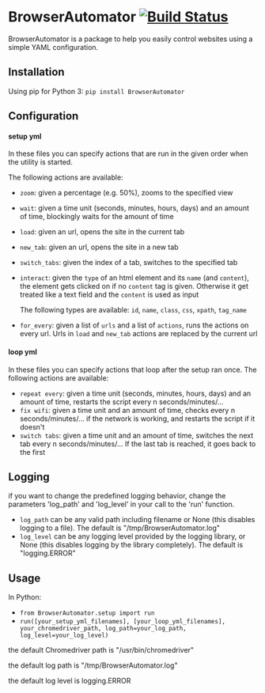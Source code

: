 # BrowserAutomator [![Build Status](https://travis-ci.org/edekadigital/BrowserAutomator.svg?branch=master)](https://travis-ci.org/edekadigital/BrowserAutomator)

BrowserAutomator is a package to help you easily control websites using a simple YAML configuration.
## Installation
Using pip for Python 3:
`pip install BrowserAutomator`

## Configuration
#### setup yml
In these files you can specify actions that are run in the given order when the utility is started.

The following actions are available:
- `zoom`: given a percentage (e.g. 50%), zooms to the specified view
- `wait`: given a time unit (seconds, minutes, hours, days) and an amount of time, blockingly waits for the amount of time
- `load`: given an url, opens the site in the current tab
- `new_tab`: given an url, opens the site in a new tab
- `switch_tabs`: given the index of a tab, switches to the specified tab
- `interact`: given the `type` of an html element and its `name` (and `content`), the element gets clicked on if no `content` tag is given. Otherwise it get treated like a text field and the `content` is used as input

   The following types are available: `id`, `name`, `class`, `css`, `xpath`, `tag_name`

- `for_every`: given a list of `urls` and a list of `actions`, runs the actions on every url. Urls in `load` and `new_tab` actions are replaced by the current url

#### loop yml
In these files you can specify actions that loop after the setup ran once.
The following actions are available:
- `repeat every`: given a time unit (seconds, minutes, hours, days) and an amount of time, restarts the script every n seconds/minutes/...
- `fix wifi`: given a time unit and an amount of time, checks every n seconds/minutes/... if the network is working, and restarts the script if it doesn't
- `switch tabs`: given a time unit and an amount of time, switches the next tab every n seconds/minutes/... If the last tab is reached, it goes back to the first

## Logging
if you want to change the predefined logging behavior, change the parameters 'log_path' and 'log_level' in your call to the 'run' function.
- `log_path` can be any valid path including filename or None (this disables logging to a file). The default is "/tmp/BrowserAutomator.log"
- `log_level` can be any logging level provided by the logging library, or None (this disables logging by the library completely). The default is "logging.ERROR"

## Usage
In Python:
- `from BrowserAutomator.setup import run`
- `run([your_setup_yml_filenames], [your_loop_yml_filenames], your_chromedriver_path, log_path=your_log_path, log_level=your_log_level)`

the default Chromedriver path is "/usr/bin/chromedriver"

the default log path is "/tmp/BrowserAutomator.log"

the default log level is logging.ERROR
